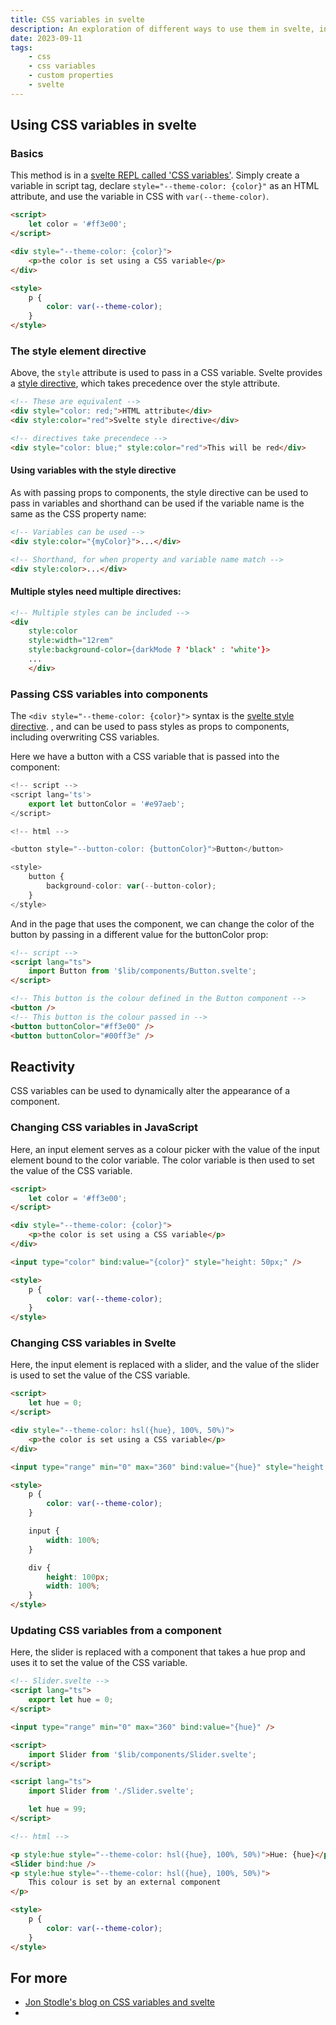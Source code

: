 ```yaml
---
title: CSS variables in svelte
description: An exploration of different ways to use them in svelte, including passing them into components and reactivity.
date: 2023-09-11
tags:
    - css
    - css variables
    - custom properties
    - svelte
---
```


## Using CSS variables in svelte

### Basics

This method is in a [svelte REPL called 'CSS variables'](https://svelte.dev/repl/4b1c649bc75f44eb9142dadc0322eccd?version=3.6.7). Simply create a variable in script tag, declare `style="--theme-color: {color}"` as an HTML attribute, and use the variable in CSS with `var(--theme-color)`.

```html
<script>
	let color = '#ff3e00';
</script>

<div style="--theme-color: {color}">
	<p>the color is set using a CSS variable</p>
</div>

<style>
	p {
		color: var(--theme-color);
	}
</style>
```

### The style element directive

Above, the `style` attribute is used to pass in a CSS variable. Svelte provides a [style directive](https://svelte.dev/docs/element-directives#style-property), which takes precedence over the style attribute.

```html
<!-- These are equivalent -->
<div style="color: red;">HTML attribute</div>
<div style:color="red">Svelte style directive</div>

<!-- directives take precendece -->
<div style="color: blue;" style:color="red">This will be red</div>
```

#### Using variables with the style directive

As with passing props to components, the style directive can be used to pass in variables and shorthand can be used if the variable name is the same as the CSS property name:

```html
<!-- Variables can be used -->
<div style:color="{myColor}">...</div>

<!-- Shorthand, for when property and variable name match -->
<div style:color>...</div>
```

#### Multiple styles need multiple directives:

```html
<!-- Multiple styles can be included -->
<div
    style:color
    style:width="12rem"
    style:background-color={darkMode ? 'black' : 'white'}>
    ...
    </div>
```

### Passing CSS variables into components

The `<div style="--theme-color: {color}">` syntax is the [svelte style directive](https://svelte.dev/docs/component-directives#style-props).
, and can be used to pass styles as props to components, including overwriting CSS variables.

Here we have a button with a CSS variable that is passed into the component:

```typescript
<!-- script -->
<script lang='ts'>
    export let buttonColor = '#e97aeb';
</script>

<!-- html -->

<button style="--button-color: {buttonColor}">Button</button>

<style>
    button {
        background-color: var(--button-color);
    }
</style>
```

And in the page that uses the component, we can change the color of the button by passing in a different value for the buttonColor prop:

```html
<!-- script -->
<script lang="ts">
	import Button from '$lib/components/Button.svelte';
</script>

<!-- This button is the colour defined in the Button component -->
<button />
<!-- This button is the colour passed in -->
<button buttonColor="#ff3e00" />
<button buttonColor="#00ff3e" />
```

## Reactivity

CSS variables can be used to dynamically alter the appearance of a component.

### Changing CSS variables in JavaScript

Here, an input element serves as a colour picker with the value of the input element bound to the color variable. The color variable is then used to set the value of the CSS variable.

```html
<script>
	let color = '#ff3e00';
</script>

<div style="--theme-color: {color}">
	<p>the color is set using a CSS variable</p>
</div>

<input type="color" bind:value="{color}" style="height: 50px;" />

<style>
	p {
		color: var(--theme-color);
	}
</style>
```

### Changing CSS variables in Svelte

Here, the input element is replaced with a slider, and the value of the slider is used to set the value of the CSS variable.

```html
<script>
	let hue = 0;
</script>

<div style="--theme-color: hsl({hue}, 100%, 50%)">
	<p>the color is set using a CSS variable</p>
</div>

<input type="range" min="0" max="360" bind:value="{hue}" style="height: 50px;" />

<style>
	p {
		color: var(--theme-color);
	}

	input {
		width: 100%;
	}

	div {
		height: 100px;
		width: 100%;
	}
</style>
```

### Updating CSS variables from a component

Here, the slider is replaced with a component that takes a hue prop and uses it to set the value of the CSS variable.

```html
<!-- Slider.svelte -->
<script lang="ts">
	export let hue = 0;
</script>

<input type="range" min="0" max="360" bind:value="{hue}" />
```

```html
<script>
	import Slider from '$lib/components/Slider.svelte';
</script>

<script lang="ts">
	import Slider from './Slider.svelte';

	let hue = 99;
</script>

<!-- html -->

<p style:hue style="--theme-color: hsl({hue}, 100%, 50%)">Hue: {hue}</p>
<Slider bind:hue />
<p style:hue style="--theme-color: hsl({hue}, 100%, 50%)">
	This colour is set by an external component
</p>

<style>
	p {
		color: var(--theme-color);
	}
</style>
```

## For more

-   [Jon Stodle's blog on CSS variables and svelte](https://blog.jonstodle.com/svelte-and-css-variables-is-a-match-made-in-heaven/)
-
